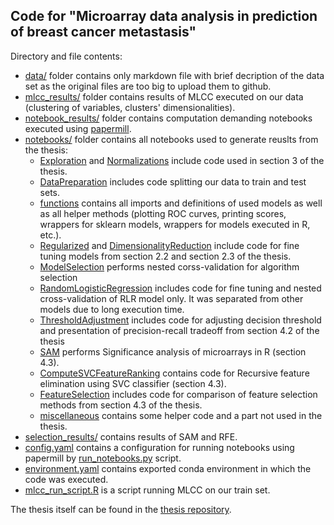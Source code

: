 ## Code for "Microarray data analysis in prediction of breast cancer metastasis"

Directory and file contents:

* [data/](data/) folder contains only markdown file with brief decription of the data set as the original files are too big to upload them to github.
* [mlcc_results/](mlcc_results/) folder contains results of MLCC executed on our data (clustering of variables, clusters' dimensionalities).
* [notebook_results/](notebook_results) folder contains computation demanding notebooks executed using [papermill](https://papermill.readthedocs.io/en/latest/#).
* [notebooks/](notebooks/) folder contains all notebooks used to generate reuslts from the thesis:
    * [Exploration](notebooks/Exploration.ipynb) and [Normalizations](notebooks/Normalizations.ipynb) include code used in section 3 of the thesis.
    * [DataPreparation](notebooks/DataPreparation.ipynb) includes code splitting our data to train and test sets.
    * [functions](notebooks/functions.ipynb) contains all imports and definitions of used models as well as all helper methods (plotting ROC curves, printing scores, wrappers for sklearn models, wrappers for models executed in R, etc.).
    * [Regularized](notebooks/Regularized.ipynb) and [DimensionalityReduction](notebooks/DimensionalityReduction.ipynb) include code for fine tuning models from section 2.2 and section 2.3 of the thesis.
    * [ModelSelection](notebooks/ModelSelection.ipynb) performs nested corss-validation for algorithm selection
    * [RandomLogisticRegression](notebooks/RandomLogisticRegression.ipynb) includes code for fine tuning and nested cross-validation of RLR model only. It was separated from other models due to long execution time.
    * [ThresholdAdjustment](notebooks/ThresholdAdjustment.ipynb) includes code for adjusting decision threshold and presentation of precision-recall tradeoff from section 4.2 of the thesis
    * [SAM](notebooks/SAM.ipynb) performs Significance analysis of microarrays in R (section 4.3).
    * [ComputeSVCFeatureRanking](notebooks/ComputeSVCFeatureRanking.ipynb) contains code for Recursive feature elimination using SVC classifier (section 4.3).
    * [FeatureSelection](notebooks/FeatureSelection.ipynb) includes code for comparison of feature selection methods from section 4.3 of the thesis.
    * [miscellaneous](notebooks/miscellaneous.ipynb) contains some helper code and a part not used in the thesis.
* [selection_results/](selection_results/) contains results of SAM and RFE.
* [config.yaml](config.yaml) contains a configuration for running notebooks using papermill by [run_notebooks.py](run_notebooks.py) script.
* [environment.yaml](environment.yaml) contains exported conda environment in which the code was executed.
* [mlcc_run_script.R](mlcc_run_script.R) is a script running MLCC on our train set.

The thesis itself can be found in the [thesis repository](https://github.com/sjwilczynski/thesis).